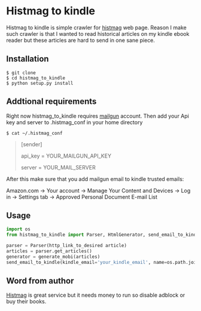 Histmag to kindle
=================

Histmag to kindle is simple crawler for [histmag](http://histmag.org/) web page.
Reason I make such crawler is that I wanted to read historical articles on my kindle ebook reader but these articles
are hard to send in one sane piece.

Installation
------------
```
$ git clone
$ cd histmag_to_kindle
$ python setup.py install
```

Addtional requirements
----------------------
Right now histmag_to_kindle requires [mailgun](https://www.mailgun.com/) account.
Then add your Api key and server to .histmag_conf in your home directory
```
$ cat ~/.histmag_conf
```
>[sender]
>
>api_key = YOUR_MAILGUN_API_KEY
>
>server = YOUR_MAIL_SERVER

After this make sure that you add mailgun email to kindle trusted emails:

Amazon.com -> Your account -> Manage Your Content and Devices -> Log in -> Settings tab -> Approved Personal Document E-mail List

Usage
-----

```python
import os
from histmag_to_kindle import Parser, HtmlGenerator, send_email_to_kindle

parser = Parser(http_link_to_desired article)
articles = parser.get_articles()
generator = generate_mobi(articles)
send_email_to_kindle(kindle_email='your_kindle_email', name=os.path.join(generator, 'histmag.mobi'))
```


Word from author
----------------

[Histmag](http://histmag.org/) is great service but it needs money to run so disable adblock or buy their books.
